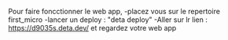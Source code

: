 Pour faire foncctionner le web app,
    -placez vous sur le repertoire first_micro
    -lancer un deploy : "deta deploy"
    -Aller sur lr lien : https://d9035s.deta.dev/ et regardez votre web app 